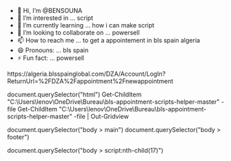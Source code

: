 - 👋 Hi, I’m @BENSOUNA
- 👀 I’m interested in ... script  
- 🌱 I’m currently learning ... how i can make script
- 💞️ I’m looking to collaborate on ... powersell
- 📫 How to reach me ... to get a appointement in bls spain algeria
- 😄 Pronouns: ... bls spain
- ⚡ Fun fact: ... powersell

<!---
BENSOUNA/BENSOUNA is a ✨ special ✨ repository because its `README.md` (this file) appears on your GitHub profile.
You can click the Preview link to take a look at your changes.
---> https://algeria.blsspainglobal.com/DZA/Account/LogIn?ReturnUrl=%2FDZA%2Fappointment%2Fnewappointment
document.querySelector("html")
Get-ChildItem "C:\Users\lenov\OneDrive\Bureau\bls-appointment-scripts-helper-master" -file
Get-ChildItem "C:\Users\lenov\OneDrive\Bureau\bls-appointment-scripts-helper-master" -file | Out-Gridview
<!-- **************** MAIN CONTENT START **************** -->
document.querySelector("body > main")
document.querySelector("body > footer")
<script src="/assets/vendor/tiny-slider/tiny-slider.js?v=TUoRPxlDCbgCqz7qhneDUfttB5a74WlyYrm3FOjFZnU"></script>
document.querySelector("body > script:nth-child(17)")

